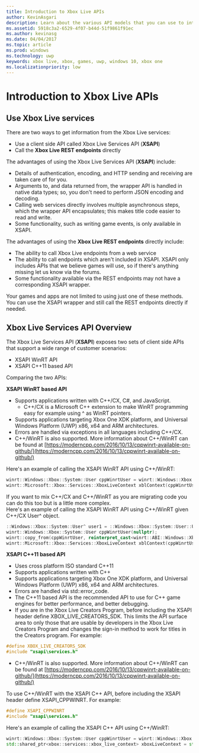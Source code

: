 ```yaml
---
title: Introduction to Xbox Live APIs
author: KevinAsgari
description: Learn about the various API models that you can use to interact with the Xbox Live service.
ms.assetid: 5918c3a2-6529-4f07-b44d-51f9861f91ec
ms.author: kevinasg
ms.date: 04/04/2017
ms.topic: article
ms.prod: windows
ms.technology: uwp
keywords: xbox live, xbox, games, uwp, windows 10, xbox one
ms.localizationpriority: low
---
```


# Introduction to Xbox Live APIs

## Use Xbox Live services

There are two ways to get information from the Xbox Live services:

- Use a client side API called Xbox Live Services API (**XSAPI**)
- Call the **Xbox Live REST endpoints** directly

The advantages of using the Xbox Live Services API (**XSAPI**) include:

- Details of authentication, encoding, and HTTP sending and receiving are taken care of for you.
- Arguments to, and data returned from, the wrapper API is handled in native data types; so, you don't need to perform JSON encoding and decoding.
- Calling web services directly involves multiple asynchronous steps, which the wrapper API encapsulates; this makes title code easier to read and write.
- Some functionality, such as writing game events, is only available in XSAPI.

The advantages of using the **Xbox Live REST endpoints** directly include:

- The ability to call Xbox Live endpoints from a web service
- The ability to call endpoints which aren't included in XSAPI.  XSAPI only includes APIs that we believe games will use, so if there's anything missing let us know via the forums.
- Some functionality available via the REST endpoints may not have a corresponding XSAPI wrapper.

Your games and apps are not limited to using just one of these methods. You can use the XSAPI wrapper and still call the REST endpoints directly if needed.

## Xbox Live Services API Overview ##

The Xbox Live Services API (**XSAPI**) exposes two sets of client side APIs that support a wide range of customer scenarios:

- XSAPI WinRT API
- XSAPI C++11 based API

Comparing the two APIs:

**XSAPI WinRT based API**

- Supports applications written with C++/CX, C#, and JavaScript.
    - C++/CX is a Microsoft C++ extension to make WinRT programming easy for example using ^ as WinRT pointers.
- Supports applications targeting Xbox One XDK platform, and Universal Windows Platform (UWP) x86, x64 and ARM architectures.
- Errors are handled via exceptions in all languages including C++/CX.
- C++/WinRT is also supported.  More information about C++/WinRT can be found at [https://moderncpp.com/2016/10/13/cppwinrt-available-on-github/](https://moderncpp.com/2016/10/13/cppwinrt-available-on-github/)

Here's an example of calling the XSAPI WinRT API using C++/WinRT:

```c++
winrt::Windows::Xbox::System::User cppWinrtUser = winrt::Windows::Xbox::System::User::Users().GetAt(0);
winrt::Microsoft::Xbox::Services::XboxLiveContext xblContext(cppWinrtUser);
```

If you want to mix C++/CX and C++/WinRT as you are migrating code you can do this too but is a little more complex.  
Here's an example of calling the XSAPI WinRT API using C++/WinRT given C++/CX User^ object.

```c++
::Windows::Xbox::System::User^ user1 = ::Windows::Xbox::System::User::Users->GetAt(0);
winrt::Windows::Xbox::System::User cppWinrtUser(nullptr);
winrt::copy_from(cppWinrtUser, reinterpret_cast<winrt::ABI::Windows::Xbox::System::IUser*>(user1));
winrt::Microsoft::Xbox::Services::XboxLiveContext xblContext(cppWinrtUser);
```


**XSAPI C++11 based API**

- Uses cross platform ISO standard C++11
- Supports applications written with C++
- Supports applications targeting Xbox One XDK platform, and Universal Windows Platform (UWP) x86, x64 and ARM architectures. 
- Errors are handled via std::error_code.
- The C++11 based API is the recommended API to use for C++ game engines for better performance, and better debugging.
- If you are in the Xbox Live Creators Program, before including the XSAPI header define XBOX_LIVE_CREATORS_SDK. This limits the API surface area to only those that are usable by developers in the Xbox Live Creators Program and changes the sign-in method to work for titles in the Creators program.  For example:

```c++
#define XBOX_LIVE_CREATORS_SDK
#include "xsapi\services.h"
```

- C++/WinRT is also supported.  More information about C++/WinRT can be found at [https://moderncpp.com/2016/10/13/cppwinrt-available-on-github/](https://moderncpp.com/2016/10/13/cppwinrt-available-on-github/)

To use C++/WinRT with the XSAPI C++ API, before including the XSAPI header define XSAPI_CPPWINRT.  For example:

```c++
#define XSAPI_CPPWINRT
#include "xsapi\services.h"
```

Here's an example of calling the XSAPI C++ API using C++/WinRT:

```c++
winrt::Windows::Xbox::System::User cppWinrtUser = winrt::Windows::Xbox::System::User::Users().GetAt(0);
std::shared_ptr<xbox::services::xbox_live_context> xboxLiveContext = std::make_shared<xbox::services::xbox_live_context>(cppWinrtUser);
```
